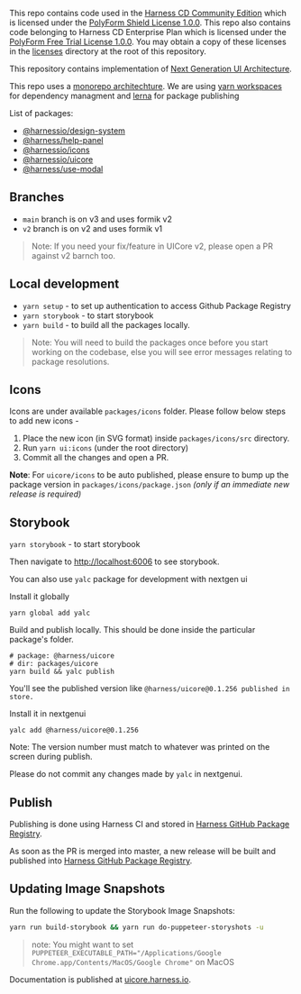 This repo contains code used in the [Harness CD Community Edition](https://github.com/harness/harness-cd-community) which is licensed under the [PolyForm Shield License 1.0.0](./licenses/PolyForm-Shield-1.0.0.txt). This repo also contains code belonging to Harness CD Enterprise Plan which is licensed under the [PolyForm Free Trial License 1.0.0](./licenses/PolyForm-Free-Trial-1.0.0.txt). You may obtain a copy of these licenses in the [licenses](./licenses/) directory at the root of this repository.

This repository contains implementation of [Next Generation UI Architecture](https://docs.google.com/document/d/1oe_cHcDyYhwjJ6QZqyOIlpUWGgYyeCIBfUOdElg2rBg/edit#heading=h.41cp29fl3vvn).

This repo uses a [monorepo architechture](https://monorepo.tools/). We are using [yarn workspaces](https://classic.yarnpkg.com/lang/en/docs/workspaces/) for dependency managment and [lerna](https://lerna.js.org/) for package publishing

List of packages:

- [@harnessio/design-system](./packages/design-system/)
- [@harness/help-panel](./packages/help-panel/)
- [@harnessio/icons](./packages/icons/)
- [@harnessio/uicore](./packages/uicore/)
- [@harness/use-modal](./packages/useModal/)

## Branches

- `main` branch is on v3 and uses formik v2
- `v2` branch is on v2 and uses formik v1

> Note: If you need your fix/feature in UICore v2, please open a PR against v2 barnch too.

## Local development

- `yarn setup` - to set up authentication to access Github Package Registry
- `yarn storybook` - to start storybook
- `yarn build` - to build all the packages locally.

> Note: You will need to build the packages once before you start working on the codebase, else you will see error messages relating to package resolutions.

## Icons

Icons are under available `packages/icons` folder. Please follow below steps to add new icons -

1. Place the new icon (in SVG format) inside `packages/icons/src` directory.
2. Run `yarn ui:icons` (under the root directory)
3. Commit all the changes and open a PR.

**Note**: For `uicore/icons` to be auto published, please ensure to bump up the package version in `packages/icons/package.json` _(only if an immediate new release is required)_

## Storybook

`yarn storybook` - to start storybook

Then navigate to [http://localhost:6006](http://localhost:6006) to see storybook.

You can also use `yalc` package for development with nextgen ui

Install it globally

```
yarn global add yalc
```

Build and publish locally. This should be done inside the particular package's folder.

```
# package: @harness/uicore
# dir: packages/uicore
yarn build && yalc publish
```

You'll see the published version like `@harness/uicore@0.1.256 published in store.`

Install it in nextgenui

```
yalc add @harness/uicore@0.1.256
```

Note: The version number must match to whatever was printed on the screen during publish.

Please do not commit any changes made by `yalc` in nextgenui.

## Publish

Publishing is done using Harness CI and stored in [Harness GitHub Package Registry](https://github.com/orgs/harness/packages).

As soon as the PR is merged into master, a new release will be built and published into [Harness GitHub Package Registry](https://github.com/orgs/harness/packages).

## Updating Image Snapshots

Run the following to update the Storybook Image Snapshots:

```sh
yarn run build-storybook && yarn run do-puppeteer-storyshots -u
```

> note: You might want to set `PUPPETEER_EXECUTABLE_PATH="/Applications/Google Chrome.app/Contents/MacOS/Google Chrome"` on MacOS

Documentation is published at [uicore.harness.io](http://uicore.harness.io/).
